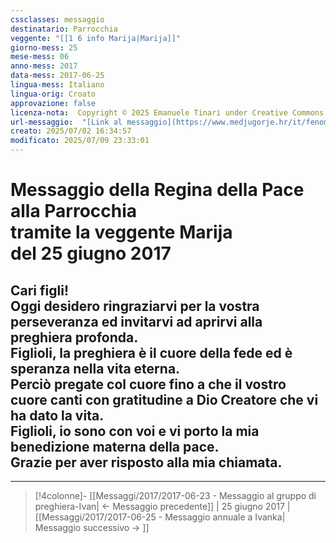 ```yaml
---
cssclasses: messaggio
destinatario: Parrocchia
veggente: "[[1 6 info Marija|Marija]]"
giorno-mess: 25
mese-mess: 06
anno-mess: 2017
data-mess: 2017-06-25
lingua-mess: Italiano
lingua-orig: Croato
approvazione: false
licenza-nota:  Copyright © 2025 Emanuele Tinari under Creative Commons BY-NC-SA 4.0 https://creativecommons.org/licenses/by-nc-sa/4.0/
url-messaggio:  "[Link al messaggio](https://www.medjugorje.hr/it/fenomeno-di-medjugorje/messaggi-della-madonna/?datum=2017-6-25)"
creato: 2025/07/02 16:34:57
modificato: 2025/07/09 23:33:01
---
```


# Messaggio della Regina della Pace<br>alla Parrocchia<br>tramite la veggente Marija<br>del 25 giugno 2017

## Cari figli!<br>Oggi desidero ringraziarvi per la vostra perseveranza ed invitarvi ad aprirvi alla preghiera profonda.<br>Figlioli, la preghiera è il cuore della fede ed è speranza nella vita eterna.<br>Perciò pregate col cuore fino a che il vostro cuore canti con gratitudine a Dio Creatore che vi ha dato la vita.<br>Figlioli, io sono con voi e vi porto la mia benedizione materna della pace.<br>Grazie per aver risposto alla mia chiamata.

***

> [!4colonne]- [[Messaggi/2017/2017-06-23 - Messaggio al gruppo di preghiera-Ivan| ← Messaggio precedente]] | 25 giugno 2017 | [[Messaggi/2017/2017-06-25 - Messaggio annuale a Ivanka| Messaggio successivo → ]]